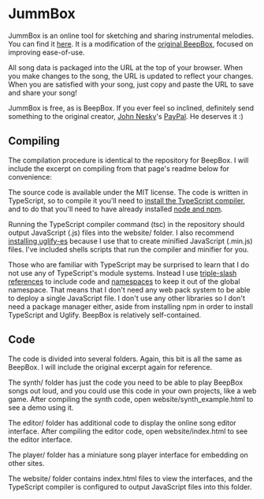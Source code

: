 # JummBox

JummBox is an online tool for sketching and sharing instrumental melodies.
You can find it [here](jummbus.bitbucket.io).
It is a modification of the [original BeepBox](https://beepbox.co), focused on improving ease-of-use.

All song data is packaged into the URL at the top of your browser. When you make
changes to the song, the URL is updated to reflect your changes. When you are
satisfied with your song, just copy and paste the URL to save and share your
song!

JummBox is free, as is BeepBox. If you ever feel so inclined, definitely send something to the original creator, [John Nesky](http://www.johnnesky.com/)'s
[PayPal](https://www.paypal.com/cgi-bin/webscr?cmd=_donations&business=QZJTX9GRYEV9N&currency_code=USD). He deserves it :)

## Compiling

The compilation procedure is identical to the repository for BeepBox. I will include the excerpt on compiling from that page's readme below for convenience:

The source code is available under the MIT license. The code is written in
TypeScript, so to compile it you'll need to
[install the TypeScript compiler](https://www.typescriptlang.org/index.html#download-links),
and to do that you'll need to have already installed
[node and npm](https://nodejs.org/).

Running the TypeScript compiler command (tsc) in the repository should output
JavaScript (.js) files into the website/ folder. I also recommend
[installing uglify-es](https://www.npmjs.com/package/uglify-es)
because I use that to create minified JavaScript (.min.js) files. I've included
shells scripts that run the compiler and minifier for you.

Those who are familiar with TypeScript may be surprised to learn that I do not
use any of TypeScript's module systems. Instead I use
[triple-slash references](https://www.typescriptlang.org/docs/handbook/triple-slash-directives.html)
to include code and
[namespaces](https://www.typescriptlang.org/docs/handbook/namespaces.html)
to keep it out of the global namespace. That means that I don't need any web
pack system to be able to deploy a single JavaScript file. I don't use any other
libraries so I don't need a package manager either, aside from installing npm in
order to install TypeScript and Uglify. BeepBox is relatively self-contained.

## Code

The code is divided into several folders. Again, this bit is all the same as BeepBox. I will include the original excerpt again for reference.

The synth/ folder has just the code you need to be able to play BeepBox songs
out loud, and you could use this code in your own projects, like a web game.
After compiling the synth code, open website/synth_example.html to see a demo
using it.

The editor/ folder has additional code to display the online song editor
interface. After compiling the editor code, open website/index.html to see the
editor interface.

The player/ folder has a miniature song player interface for embedding on other
sites.

The website/ folder contains index.html files to view the interfaces, and the
TypeScript compiler is configured to output JavaScript files into this folder.

